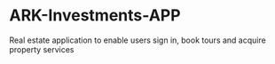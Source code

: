 # ARK-Investments-APP
Real estate application to enable users sign in, book tours and acquire property services

